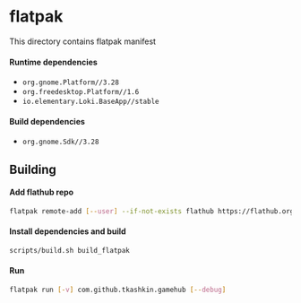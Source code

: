 # flatpak
This directory contains flatpak manifest

#### Runtime dependencies

* `org.gnome.Platform//3.28`
* `org.freedesktop.Platform//1.6`
* `io.elementary.Loki.BaseApp//stable`

#### Build dependencies

* `org.gnome.Sdk//3.28`

## Building

#### Add flathub repo

```bash
flatpak remote-add [--user] --if-not-exists flathub https://flathub.org/repo/flathub.flatpakrepo
```

#### Install dependencies and build

```bash
scripts/build.sh build_flatpak
```

#### Run

```bash
flatpak run [-v] com.github.tkashkin.gamehub [--debug]
```
